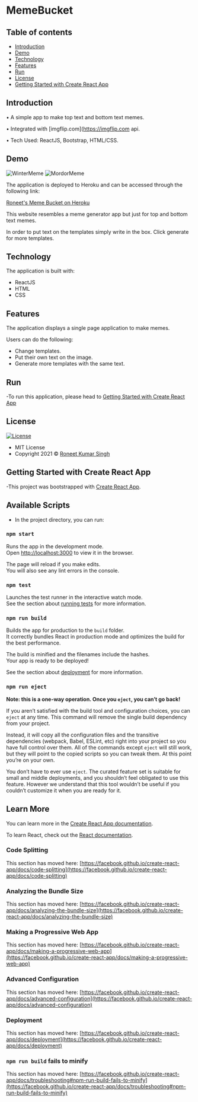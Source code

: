 # MemeBucket

## Table of contents

- [Introduction](#introduction)
- [Demo](#demo)
- [Technology](#technology)
- [Features](#features)
- [Run](#run)
- [License](#license)
- [Getting Started with Create React App](#getting-started-with-create-react-app)

## Introduction

• A simple app to make top text and bottom text memes.

• Integrated with [imgflip.com](https://imgflip.com api.

• Tech Used: ReactJS, Bootstrap, HTML/CSS.

## Demo

![WinterMeme](https://user-images.githubusercontent.com/56071565/125172134-7872b880-e1d5-11eb-9651-d83353dc1a4c.png)
![MordorMeme](https://user-images.githubusercontent.com/56071565/125172135-7ad51280-e1d5-11eb-8ddd-2962133f4e64.png)

The application is deployed to Heroku and can be accessed through the following link:

[Roneet's Meme Bucket on Heroku](https://memebucket.herokuapp.com/)

This website resembles a meme generator app but just for top and bottom text memes.

In order to put text on the templates simply write in the box. Click generate for more templates.

## Technology

The application is built with:

- ReactJS
- HTML
- CSS

## Features

The application displays a single page application to make memes.

Users can do the following:

- Change templates.
- Put their own text on the image.
- Generate more templates with the same text.

## Run

-To run this application, please head to [Getting Started with Create React App](#getting-started-with-create-react-app)

## License

[![License](https://img.shields.io/:License-MIT-blue.svg?style=flat-square)](http://badges.mit-license.org)

- MIT License
- Copyright 2021 © [Roneet Kumar Singh](https://github.com/roneetsingh)


## Getting Started with Create React App

-This project was bootstrapped with [Create React App](https://github.com/facebook/create-react-app).

## Available Scripts

- In the project directory, you can run:

### `npm start`

Runs the app in the development mode.\
Open [http://localhost:3000](http://localhost:3000) to view it in the browser.

The page will reload if you make edits.\
You will also see any lint errors in the console.

### `npm test`

Launches the test runner in the interactive watch mode.\
See the section about [running tests](https://facebook.github.io/create-react-app/docs/running-tests) for more information.

### `npm run build`

Builds the app for production to the `build` folder.\
It correctly bundles React in production mode and optimizes the build for the best performance.

The build is minified and the filenames include the hashes.\
Your app is ready to be deployed!

See the section about [deployment](https://facebook.github.io/create-react-app/docs/deployment) for more information.

### `npm run eject`

**Note: this is a one-way operation. Once you `eject`, you can’t go back!**

If you aren’t satisfied with the build tool and configuration choices, you can `eject` at any time. This command will remove the single build dependency from your project.

Instead, it will copy all the configuration files and the transitive dependencies (webpack, Babel, ESLint, etc) right into your project so you have full control over them. All of the commands except `eject` will still work, but they will point to the copied scripts so you can tweak them. At this point you’re on your own.

You don’t have to ever use `eject`. The curated feature set is suitable for small and middle deployments, and you shouldn’t feel obligated to use this feature. However we understand that this tool wouldn’t be useful if you couldn’t customize it when you are ready for it.

## Learn More

You can learn more in the [Create React App documentation](https://facebook.github.io/create-react-app/docs/getting-started).

To learn React, check out the [React documentation](https://reactjs.org/).

### Code Splitting

This section has moved here: [https://facebook.github.io/create-react-app/docs/code-splitting](https://facebook.github.io/create-react-app/docs/code-splitting)

### Analyzing the Bundle Size

This section has moved here: [https://facebook.github.io/create-react-app/docs/analyzing-the-bundle-size](https://facebook.github.io/create-react-app/docs/analyzing-the-bundle-size)

### Making a Progressive Web App

This section has moved here: [https://facebook.github.io/create-react-app/docs/making-a-progressive-web-app](https://facebook.github.io/create-react-app/docs/making-a-progressive-web-app)

### Advanced Configuration

This section has moved here: [https://facebook.github.io/create-react-app/docs/advanced-configuration](https://facebook.github.io/create-react-app/docs/advanced-configuration)

### Deployment

This section has moved here: [https://facebook.github.io/create-react-app/docs/deployment](https://facebook.github.io/create-react-app/docs/deployment)

### `npm run build` fails to minify

This section has moved here: [https://facebook.github.io/create-react-app/docs/troubleshooting#npm-run-build-fails-to-minify](https://facebook.github.io/create-react-app/docs/troubleshooting#npm-run-build-fails-to-minify)
